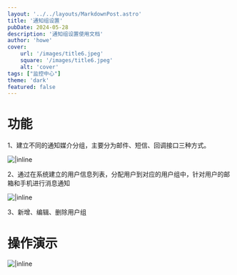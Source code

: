 ```yaml
---
layout: '../../layouts/MarkdownPost.astro'
title: '通知组设置'
pubDate: 2024-05-28
description: '通知组设置使用文档'
author: 'howe'
cover:
    url: '/images/title6.jpeg'
    square: '/images/title6.jpeg'
    alt: 'cover'
tags: ["监控中心"] 
theme: 'dark'
featured: false
---
```


# 功能
1、建立不同的通知媒介分组，主要分为邮件、短信、回调接口三种方式。

![|inline](/images/13.png)

2、通过在系统建立的用户信息列表，分配用户到对应的用户组中，针对用户的邮箱和手机进行消息通知

![|inline](/images/14.png)

3、新增、编辑、删除用户组

# 操作演示

![|inline](/images/6.gif)

